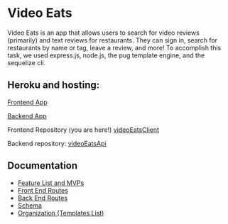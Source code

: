 # Video Eats
Video Eats is an app that allows users to search for video reviews (primarily) and text reviews for restaurants. 
They can sign in, search for restaurants by name or tag, leave a review, and more!
To accomplish this task, we used express.js, node.js, the pug template engine, and the sequelize cli.

## Heroku and hosting: 
[Frontend App](https://video-eats-client.herokuapp.com/)

[Backend App](https://video-eats-api.herokuapp.com/)

Frontend Repository (you are here!) [videoEatsClient](https://github.com/wfschrad/videoEatsClient)

Backend repository: [videoEatsApi](https://github.com/wfschrad/videoEatsApi)

## Documentation
- [Feature List and MVPs](https://github.com/DBartleman/videoEats/blob/master/documentation/feature-list.md)
- [Front End Routes](https://github.com/DBartleman/videoEats/blob/master/documentation/front-end-routes.md)
- [Back End Routes](https://github.com/DBartleman/videoEats/blob/master/documentation/back-end-routes.md)
- [Schema](https://github.com/DBartleman/videoEats/blob/master/documentation/Images/videoEats_schema2.3.png)
- [Organization (Templates List)](https://github.com/DBartleman/videoEats/blob/master/documentation/Images/Video%20Eats%20Flowchart.png)
